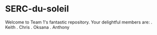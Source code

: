 # SERC-du-soleil
Welcome to Team 1's fantastic repository.
Your delightful members are:
. Keith
. Chris
. Oksana
. Anthony
